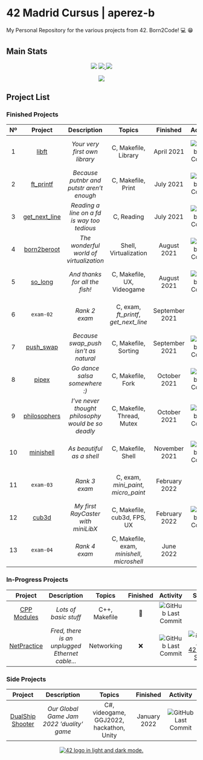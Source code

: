 # 42 Madrid Cursus | aperez-b
My Personal Repository for the various projects from 42. Born2Code! :computer: :grin:

## Main Stats

<p align="center">
  <img src="https://github-size-badge.herokuapp.com/madebypixel02/42-Madrid-Cursus.svg" />
  <a href="https://profile.intra.42.fr/users/aperez-b">
    <img src="https://badgen.net/badge/Born2Code/aperez-b/blue?cache=86400&icon=https://meta.intra.42.fr/images/42_logo.svg">
  </a>
  <img src=https://img.shields.io/github/last-commit/madebypixel02/42-Madrid-Cursus/master />
</p>

<!--
<p align="center">
  <img src=https://1337-readme.vercel.app/api/profile?cursus=42&dark=true&login=aperez-b />
</p>
-->

<p align="center">
  <a href="https://github.com/madebypixel02/42-Madrid-Cursus">
    <img src="https://badge42.vercel.app/api/v2/cl1kyexqa001109mf3u4zsrcw/stats?cursusId=21&coalitionId=65">
  </a>
</p>

## Project List

### Finished Projects

|  Nº  | Project | Description | Topics | Finished | Activity | Status |
| :--: | :-----: | :---------: | :----: | :------: | :------: | :----: |
| 1 | [libft](https://github.com/madebypixel02/libft) | *Your very first own library* | C, Makefile, Library | April 2021 | ![GitHub Last Commit](https://img.shields.io/github/last-commit/madebypixel02/libft/master) | [![aperez-b's 42Project Score](https://badge42.vercel.app/api/v2/cl1kyexqa001109mf3u4zsrcw/project/2147378)](https://github.com/JaeSeoKim/badge42) |
| 2 | [ft_printf](https://github.com/madebypixel02/ft_printf) | *Because putnbr and putstr aren’t enough* | C, Makefile, Print | July 2021 | ![GitHub Last Commit](https://img.shields.io/github/last-commit/madebypixel02/ft_printf/master) | [![aperez-b's 42Project Score](https://badge42.vercel.app/api/v2/cl1kyexqa001109mf3u4zsrcw/project/2158463)](https://github.com/JaeSeoKim/badge42) |
| 3 | [get_next_line](https://github.com/madebypixel02/get_next_line) | *Reading a line on a *fd* is way too tedious* | C, Reading | July 2021 | ![GitHub Last Commit](https://img.shields.io/github/last-commit/madebypixel02/get_next_line/master) | [![aperez-b's 42Project Score](https://badge42.vercel.app/api/v2/cl1kyexqa001109mf3u4zsrcw/project/2228935)](https://github.com/JaeSeoKim/badge42) |
| 4 | [born2beroot](https://github.com/madebypixel02/born2beroot) | *The wonderful world of virtualization* | Shell, Virtualization | August 2021 | ![GitHub Last Commit](https://img.shields.io/github/last-commit/madebypixel02/born2beroot/master) | [![aperez-b's 42Project Score](https://badge42.vercel.app/api/v2/cl1kyexqa001109mf3u4zsrcw/project/2240320)](https://github.com/JaeSeoKim/badge42) |
| 5 | [so_long](https://github.com/madebypixel02/so_long) | *And thanks for all the fish!* | C, Makefile, UX, Videogame | August 2021 | ![GitHub Last Commit](https://img.shields.io/github/last-commit/madebypixel02/so_long/master) | [![aperez-b's 42Project Score](https://badge42.vercel.app/api/v2/cl1kyexqa001109mf3u4zsrcw/project/2313305)](https://github.com/JaeSeoKim/badge42) |
| 6 | ``exam-02`` | *Rank 2 exam* | C, exam, *ft_printf*, *get_next_line* | September 2021 | - | [![aperez-b's 42Project Score](https://badge42.vercel.app/api/v2/cl1kyexqa001109mf3u4zsrcw/project/2315202)](https://github.com/JaeSeoKim/badge42) |
| 7 | [push_swap](https://github.com/madebypixel02/push_swap) | *Because swap_push isn’t as natural* | C, Makefile, Sorting | September 2021 | ![GitHub Last Commit](https://img.shields.io/github/last-commit/madebypixel02/push_swap/master) | [![aperez-b's 42Project Score](https://badge42.vercel.app/api/v2/cl1kyexqa001109mf3u4zsrcw/project/2261253)](https://github.com/JaeSeoKim/badge42) |
| 8 | [pipex](https://github.com/madebypixel02/pipex) | *Go dance salsa somewhere :)* | C, Makefile, Fork | October 2021 | ![GitHub Last Commit](https://img.shields.io/github/last-commit/madebypixel02/pipex/master) | [![aperez-b's 42Project Score](https://badge42.vercel.app/api/v2/cl1kyexqa001109mf3u4zsrcw/project/2323162)](https://github.com/JaeSeoKim/badge42) |
| 9 | [philosophers](https://github.com/madebypixel02/philosophers) | *I’ve never thought philosophy would be so deadly* | C, Makefile, Thread, Mutex | October 2021 | ![GitHub Last Commit](https://img.shields.io/github/last-commit/madebypixel02/philosophers/master) | [![aperez-b's 42Project Score](https://badge42.vercel.app/api/v2/cl1kyexqa001109mf3u4zsrcw/project/2363553)](https://github.com/JaeSeoKim/badge42) |
| 10 | [minishell](https://github.com/madebypixel02/minishell) | *As beautiful as a shell* | C, Makefile, Shell | November 2021 | ![GitHub Last Commit](https://img.shields.io/github/last-commit/madebypixel02/minishell/master) | [![aperez-b's 42Project Score](https://badge42.vercel.app/api/v2/cl1kyexqa001109mf3u4zsrcw/project/2385618)](https://github.com/JaeSeoKim/badge42) |
| 11 | ``exam-03`` | *Rank 3 exam* | C, exam, *mini_paint*, *micro_paint* | February 2022 | - | [![aperez-b's 42Project Score](https://badge42.vercel.app/api/v2/cl1kyexqa001109mf3u4zsrcw/project/2367840)](https://github.com/JaeSeoKim/badge42) |
| 12 | [cub3d](https://github.com/madebypixel02/cub3d) | *My first RayCaster with miniLibX* | C, Makefile, cub3d, FPS, UX | February 2022 | ![GitHub Last Commit](https://img.shields.io/github/last-commit/madebypixel02/cub3d/main) | [![aperez-b's 42Project Score](https://badge42.vercel.app/api/v2/cl1kyexqa001109mf3u4zsrcw/project/2504104)](https://github.com/JaeSeoKim/badge42) |
| 13 | ``exam-04`` | *Rank 4 exam* | C, Makefile, exam, *minishell*, *microshell* | June 2022 | - | [![aperez-b's 42Project Score](https://badge42.vercel.app/api/v2/cl1kyexqa001109mf3u4zsrcw/project/2506468)](https://github.com/JaeSeoKim/badge42) |


### In-Progress Projects

| Project | Description | Topics | Finished | Activity | Status |
| :-------: | :---------: | :----: | :------: | :------: | :----: |
| [CPP Modules](https://github.com/madebypixel02/CPP-Modules) | *Lots of basic stuff* | C++, Makefile | 🚧 | ![GitHub Last Commit](https://img.shields.io/github/last-commit/madebypixel02/CPP-Modules/master) | [``6/9``](https://github.com/madebypixel02/CPP-Modules) |
| [NetPractice](https://github.com/madebypixel02/NetPractice) | *Fred, there is an unplugged Ethernet cable...* | Networking | ❌ | ![GitHub Last Commit](https://img.shields.io/github/last-commit/madebypixel02/NetPractice/master) | [![aperez-b's 42Project Score](https://badge42.vercel.app/api/v2/cl1kyexqa001109mf3u4zsrcw/project/2504102)](https://github.com/JaeSeoKim/badge42) |

### Side Projects

| Project | Description | Topics | Finished | Activity |
| :-----: | :---------: | :----: | :------: | :------: |
| [DualShip Shooter](https://github.com/madebypixel02/DualshipShooter) | *Our Global Game Jam 2022 'duality' game* | C#, videogame, GGJ2022, hackathon, Unity | January 2022 | ![GitHub Last Commit](https://img.shields.io/github/last-commit/madebypixel02/DualshipShooter/master) |

<p align="center">
  <a href="https://www.42network.org">
    <picture>
    <source media="(prefers-color-scheme: dark)" srcset="https://user-images.githubusercontent.com/40824677/150541520-93b9bbfe-cb72-4bd0-80ae-a6f5637d3a77.png">
    <source media="(prefers-color-scheme: light)" srcset="https://user-images.githubusercontent.com/40824677/191278687-a798617c-09ab-4ce4-9384-7a826357b7cf.png">
    <img alt="42 logo in light and dark mode." src="https://user-images.githubusercontent.com/40824677/150541520-93b9bbfe-cb72-4bd0-80ae-a6f5637d3a77.png">
    </picture>
  </a>
</p>
